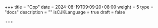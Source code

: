 +++
title = "Cpp"
date = 2024-08-19T09:09:20+08:00
weight = 5
type = "docs"
description = ""
isCJKLanguage = true
draft = false

+++


